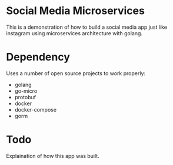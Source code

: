 # Social Media Microservices


This is a demonstration of how to build a social media app just like instagram using microservices architecture with golang.

# Dependency
Uses a number of open source projects to work properly:

- golang
- go-micro
- protobuf
- docker
- docker-compose
- gorm

# Todo

Explaination of how this app was built.